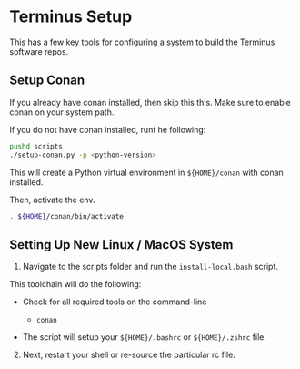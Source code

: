 Terminus Setup
==========================

This has a few key tools for configuring a system to build the Terminus software repos. 

## Setup Conan
If you already have conan installed, then skip this this.  Make sure to enable conan on your system path. 

If you do not have conan installed, runt he following:

```bash
pushd scripts
./setup-conan.py -p <python-version> 
```

This will create a Python virtual environment in `${HOME}/conan` with conan installed. 

Then, activate the env. 

```bash
. ${HOME}/conan/bin/activate
```

## Setting Up New Linux / MacOS System

1. Navigate to the scripts folder and run the `install-local.bash` script.

This toolchain will do the following:

- Check for all required tools on the command-line
    - `conan`

- The script will setup your `${HOME}/.bashrc` or `${HOME}/.zshrc` file. 

2. Next, restart your shell or re-source the particular rc file.


